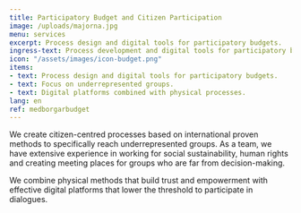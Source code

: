 ```yaml
---
title: Participatory Budget and Citizen Participation
image: /uploads/majorna.jpg
menu: services
excerpt: Process design and digital tools for participatory budgets.
ingress-text: Process development and digital tools for participatory budgets.
icon: "/assets/images/icon-budget.png"
items:
- text: Process design and digital tools for participatory budgets.
- text: Focus on underrepresented groups.
- text: Digital platforms combined with physical processes.
lang: en
ref: medborgarbudget
---
```


We create citizen-centred processes based on international
proven methods to specifically reach underrepresented groups.
As a team, we have extensive experience in working for social sustainability,
human rights and creating meeting places for groups
who are far from decision-making.

We combine physical methods that build trust and
empowerment with effective digital platforms that lower the threshold
to participate in dialogues.
